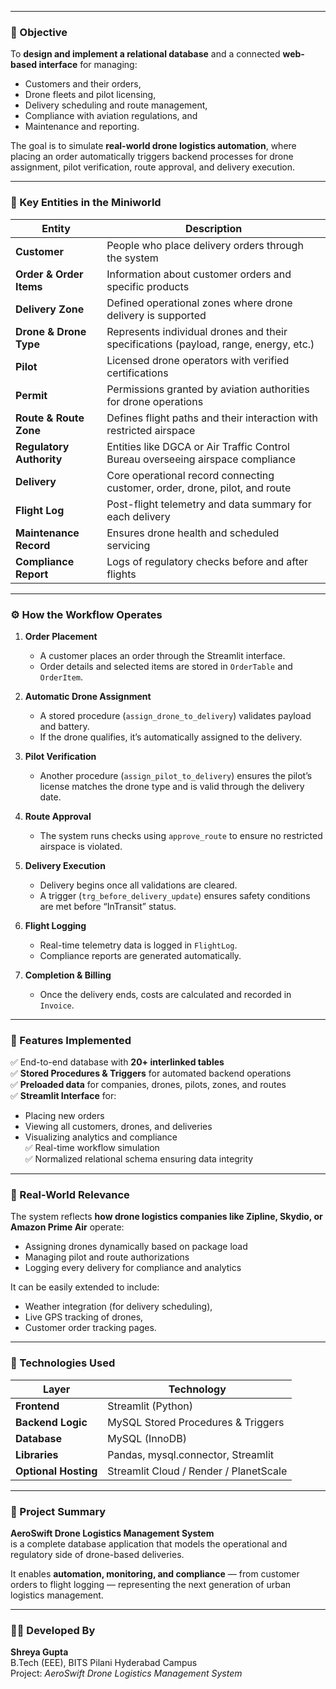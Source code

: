 
---

### 🧩 Objective

To **design and implement a relational database** and a connected **web-based interface** for managing:
- Customers and their orders,
- Drone fleets and pilot licensing,
- Delivery scheduling and route management,
- Compliance with aviation regulations, and
- Maintenance and reporting.

The goal is to simulate **real-world drone logistics automation**, where placing an order automatically triggers backend processes for drone assignment, pilot verification, route approval, and delivery execution.

---

### 🧠 Key Entities in the Miniworld

| Entity | Description |
|---------|-------------|
| **Customer** | People who place delivery orders through the system |
| **Order & Order Items** | Information about customer orders and specific products |
| **Delivery Zone** | Defined operational zones where drone delivery is supported |
| **Drone & Drone Type** | Represents individual drones and their specifications (payload, range, energy, etc.) |
| **Pilot** | Licensed drone operators with verified certifications |
| **Permit** | Permissions granted by aviation authorities for drone operations |
| **Route & Route Zone** | Defines flight paths and their interaction with restricted airspace |
| **Regulatory Authority** | Entities like DGCA or Air Traffic Control Bureau overseeing airspace compliance |
| **Delivery** | Core operational record connecting customer, order, drone, pilot, and route |
| **Flight Log** | Post-flight telemetry and data summary for each delivery |
| **Maintenance Record** | Ensures drone health and scheduled servicing |
| **Compliance Report** | Logs of regulatory checks before and after flights |

---

### ⚙️ How the Workflow Operates

1. **Order Placement**
   - A customer places an order through the Streamlit interface.
   - Order details and selected items are stored in `OrderTable` and `OrderItem`.

2. **Automatic Drone Assignment**
   - A stored procedure (`assign_drone_to_delivery`) validates payload and battery.
   - If the drone qualifies, it’s automatically assigned to the delivery.

3. **Pilot Verification**
   - Another procedure (`assign_pilot_to_delivery`) ensures the pilot’s license matches the drone type and is valid through the delivery date.

4. **Route Approval**
   - The system runs checks using `approve_route` to ensure no restricted airspace is violated.

5. **Delivery Execution**
   - Delivery begins once all validations are cleared.
   - A trigger (`trg_before_delivery_update`) ensures safety conditions are met before “InTransit” status.

6. **Flight Logging**
   - Real-time telemetry data is logged in `FlightLog`.
   - Compliance reports are generated automatically.

7. **Completion & Billing**
   - Once the delivery ends, costs are calculated and recorded in `Invoice`.

---

### 🧾 Features Implemented

✅ End-to-end database with **20+ interlinked tables**  
✅ **Stored Procedures & Triggers** for automated backend operations  
✅ **Preloaded data** for companies, drones, pilots, zones, and routes  
✅ **Streamlit Interface** for:
- Placing new orders  
- Viewing all customers, drones, and deliveries  
- Visualizing analytics and compliance  
✅ Real-time workflow simulation  
✅ Normalized relational schema ensuring data integrity  

---

### 🎯 Real-World Relevance

The system reflects **how drone logistics companies like Zipline, Skydio, or Amazon Prime Air** operate:
- Assigning drones dynamically based on package load  
- Managing pilot and route authorizations  
- Logging every delivery for compliance and analytics  

It can be easily extended to include:
- Weather integration (for delivery scheduling),
- Live GPS tracking of drones,
- Customer order tracking pages.

---

### 🧮 Technologies Used

| Layer | Technology |
|--------|-------------|
| **Frontend** | Streamlit (Python) |
| **Backend Logic** | MySQL Stored Procedures & Triggers |
| **Database** | MySQL (InnoDB) |
| **Libraries** | Pandas, mysql.connector, Streamlit |
| **Optional Hosting** | Streamlit Cloud / Render / PlanetScale |

---

### 🧾 Project Summary

**AeroSwift Drone Logistics Management System**  
is a complete database application that models the operational and regulatory side of drone-based deliveries.  

It enables **automation, monitoring, and compliance** — from customer orders to flight logging — representing the next generation of urban logistics management.

---

### 👩‍💻 Developed By

**Shreya Gupta**  
B.Tech (EEE), BITS Pilani Hyderabad Campus  
Project: *AeroSwift Drone Logistics Management System* 